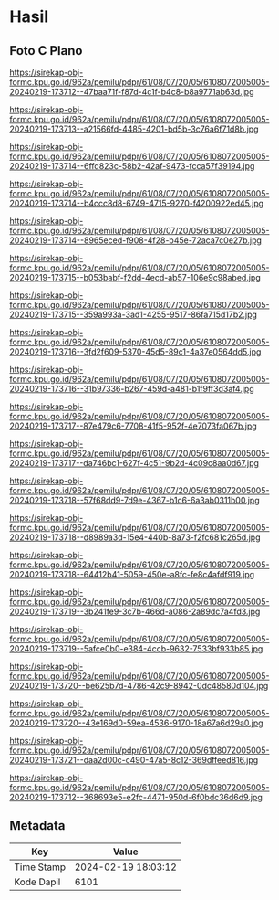 # Hasil

## Foto C Plano

https://sirekap-obj-formc.kpu.go.id/962a/pemilu/pdpr/61/08/07/20/05/6108072005005-20240219-173712--47baa71f-f87d-4c1f-b4c8-b8a9771ab63d.jpg

https://sirekap-obj-formc.kpu.go.id/962a/pemilu/pdpr/61/08/07/20/05/6108072005005-20240219-173713--a21566fd-4485-4201-bd5b-3c76a6f71d8b.jpg

https://sirekap-obj-formc.kpu.go.id/962a/pemilu/pdpr/61/08/07/20/05/6108072005005-20240219-173714--6ffd823c-58b2-42af-9473-fcca57f39194.jpg

https://sirekap-obj-formc.kpu.go.id/962a/pemilu/pdpr/61/08/07/20/05/6108072005005-20240219-173714--b4ccc8d8-6749-4715-9270-f4200922ed45.jpg

https://sirekap-obj-formc.kpu.go.id/962a/pemilu/pdpr/61/08/07/20/05/6108072005005-20240219-173714--8965eced-f908-4f28-b45e-72aca7c0e27b.jpg

https://sirekap-obj-formc.kpu.go.id/962a/pemilu/pdpr/61/08/07/20/05/6108072005005-20240219-173715--b053babf-f2dd-4ecd-ab57-106e9c98abed.jpg

https://sirekap-obj-formc.kpu.go.id/962a/pemilu/pdpr/61/08/07/20/05/6108072005005-20240219-173715--359a993a-3ad1-4255-9517-86fa715d17b2.jpg

https://sirekap-obj-formc.kpu.go.id/962a/pemilu/pdpr/61/08/07/20/05/6108072005005-20240219-173716--3fd2f609-5370-45d5-89c1-4a37e0564dd5.jpg

https://sirekap-obj-formc.kpu.go.id/962a/pemilu/pdpr/61/08/07/20/05/6108072005005-20240219-173716--31b97336-b267-459d-a481-b1f9ff3d3af4.jpg

https://sirekap-obj-formc.kpu.go.id/962a/pemilu/pdpr/61/08/07/20/05/6108072005005-20240219-173717--87e479c6-7708-41f5-952f-4e7073fa067b.jpg

https://sirekap-obj-formc.kpu.go.id/962a/pemilu/pdpr/61/08/07/20/05/6108072005005-20240219-173717--da746bc1-627f-4c51-9b2d-4c09c8aa0d67.jpg

https://sirekap-obj-formc.kpu.go.id/962a/pemilu/pdpr/61/08/07/20/05/6108072005005-20240219-173718--57f68dd9-7d9e-4367-b1c6-6a3ab0311b00.jpg

https://sirekap-obj-formc.kpu.go.id/962a/pemilu/pdpr/61/08/07/20/05/6108072005005-20240219-173718--d8989a3d-15e4-440b-8a73-f2fc681c265d.jpg

https://sirekap-obj-formc.kpu.go.id/962a/pemilu/pdpr/61/08/07/20/05/6108072005005-20240219-173718--64412b41-5059-450e-a8fc-fe8c4afdf919.jpg

https://sirekap-obj-formc.kpu.go.id/962a/pemilu/pdpr/61/08/07/20/05/6108072005005-20240219-173719--3b241fe9-3c7b-466d-a086-2a89dc7a4fd3.jpg

https://sirekap-obj-formc.kpu.go.id/962a/pemilu/pdpr/61/08/07/20/05/6108072005005-20240219-173719--5afce0b0-e384-4ccb-9632-7533bf933b85.jpg

https://sirekap-obj-formc.kpu.go.id/962a/pemilu/pdpr/61/08/07/20/05/6108072005005-20240219-173720--be625b7d-4786-42c9-8942-0dc48580d104.jpg

https://sirekap-obj-formc.kpu.go.id/962a/pemilu/pdpr/61/08/07/20/05/6108072005005-20240219-173720--43e169d0-59ea-4536-9170-18a67a6d29a0.jpg

https://sirekap-obj-formc.kpu.go.id/962a/pemilu/pdpr/61/08/07/20/05/6108072005005-20240219-173721--daa2d00c-c490-47a5-8c12-369dffeed816.jpg

https://sirekap-obj-formc.kpu.go.id/962a/pemilu/pdpr/61/08/07/20/05/6108072005005-20240219-173712--368693e5-e2fc-4471-950d-6f0bdc36d6d9.jpg


## Metadata

| Key        | Value               |
| ---------- | ------------------- |
| Time Stamp | 2024-02-19 18:03:12 |
| Kode Dapil | 6101                |



